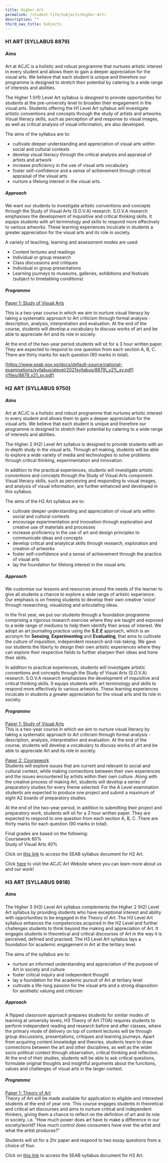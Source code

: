 ```yaml
---
title: Higher Art
permalink: /student-life/Subjects/Higher-Art/
description: ""
third_nav_title: Subjects
---
```

### H1 ART (SYLLABUS 8879)

##### Aims

Art at ACJC is a holistic and robust programme that nurtures artistic interest in every student and allows them to gain a deeper appreciation for the visual arts. We believe that each student is unique and therefore our programme is designed to stretch their potential by catering to a wide range of interests and abilities.

  

The Higher 1 (H1) Level Art syllabus is designed to provide opportunities for students at the pre-university level to broaden their engagement in the visual arts. Students offering the H1 Level Art syllabus will investigate artistic conventions and concepts through the study of artists and artworks. Visual literacy skills, such as perception of and response to visual images, as well as critical analysis of visual information, are also developed.

  

The aims of the syllabus are to:

*   cultivate deeper understanding and appreciation of visual arts within social and cultural contexts
*   develop visual literacy through the critical analysis and appraisal of artists and artwork
*   increase proficiency in the use of visual arts vocabulary
*   foster self-confidence and a sense of achievement through critical appraisal of the visual arts
*   nurture a lifelong interest in the visual arts.

##### Approach

We want our students to investigate artistic conventions and concepts through the Study of Visual Arts (S.O.V.A) research. S.O.V.A research emphasises the development of inquisitive and critical thinking skills. It equips students with art terminology and skills to respond more effectively to various artworks. These learning experiences inculcate in students a greater appreciation for the visual arts and its role in society.

  
A variety of teaching, learning and assessment modes are used:

*   Content lectures and readings
*   Individual or group research
*   Class discussions and critiques
*   Individual or group presentations
*   Learning journeys to museums, galleries, exhibitions and festivals (subject to timetabling conditions)

##### Programme

<u>Paper 1: Study of Visual Arts</u>

This is a two-year course in which we aim to nurture visual literacy by taking a systematic approach to Art criticism through formal analysis - description, analysis, interpretation and evaluation. At the end of the course, students will develop a vocabulary to discuss works of art and be able to appreciate Art and its role in society.

At the end of the two-year period students will sit for a 3 hour written paper. They are expected to respond to one question from each section A, B, C. There are thirty marks for each question (90 marks in total).

[https://www.seab.gov.sg/docs/default-source/national-examinations/syllabus/alevel/2021syllabus/8879\_y21\_sy.pdf](/files/8879_y21_sy.pdf)

### H2 ART (SYLLABUS 9750)

##### Aims

Art at ACJC is a holistic and robust programme that nurtures artistic interest in every student and allows them to gain a deeper appreciation for the visual arts. We believe that each student is unique and therefore our programme is designed to stretch their potential by catering to a wide range of interests and abilities.

The Higher 2 (H2) Level Art syllabus is designed to provide students with an in-depth study in the visual arts. Through art making, students will be able to explore a wide variety of media and technologies to solve problems through critical thinking, experimentation and innovation.

In addition to the practical experiences, students will investigate artistic conventions and concepts through the Study of Visual Arts component. Visual literacy skills, such as perceiving and responding to visual images, and analysis of visual information, are further enhanced and developed in this syllabus.

The aims of the H2 Art syllabus are to:

*   cultivate deeper understanding and appreciation of visual arts within social and cultural contexts
*   encourage experimentation and innovation through exploration and creative use of materials and processes
*   increase proficiency in the use of art and design principles to communicate ideas and concepts
*   develop critical and analytical skills through research, exploration and creation of artworks
*   foster self-confidence and a sense of achievement through the practice of visual arts
*   lay the foundation for lifelong interest in the visual arts.

##### Approach

We customise our lessons and resources around the needs of the learner to give all students a chance to explore a wide range of artistic experience. Our emphasis is on freeing students to develop their own creative ‘voice’ through researching, visualizing and articulating ideas.

In the first year, we put our students through a foundation programme comprising a rigorous research exercise where they are taught and exposed to a wide range of mediums to help them identify their areas of interest. We adopt an art journaling practice using the&nbsp;**S.E.E**&nbsp;approach, which is an acronym for&nbsp;**Sensing**,&nbsp;**Experimenting**&nbsp;and&nbsp;**Evaluating**, that aims to cultivate the culture of inquisition, independent research and risk-taking. We gave our students the liberty to design their own artistic experiences where they can explore their respective fields to further sharpen their ideas and hone their skills.

In addition to practical experiences, students will investigate artistic conventions and concepts through the Study of Visual Arts (S.O.V.A) research. S.O.V.A research emphasises the development of inquisitive and critical thinking skills. It equips students with art terminology and skills to respond more effectively to various artworks. These learning experiences inculcate in students a greater appreciation for the visual arts and its role in society.

##### Programme

<u>Paper 1: Study of Visual Arts</u> <br>
This is a two-year course in which we aim to nurture visual literacy by taking a systematic approach to Art criticism through formal analysis - description, analysis, interpretation and evaluation. At the end of the course, students will develop a vocabulary to discuss works of art and be able to appreciate Art and its role in society.

<u>Paper 2: Coursework</u><br>
Students will explore issues that are current and relevant to social and cultural context, while making connections between their own experiences and the issues encountered by artists within their own culture. Along with the creative process of making Art, students will develop a series of preparatory studies for every theme selected. For the A Level examination students are expected to produce one project and submit a maximum of eight A2 boards of preparatory studies.

At the end of the two-year period, in addition to submitting their project and preparatory work, students will sit for a 3 hour written paper. They are expected to respond to one question from each section A, B, C. There are thirty marks for each question (90 marks in total).

Final grades are based on the following:<br>
Coursework 60%<br>
Study of Visual Arts 40%

Click on&nbsp;[this link](https://www.seab.gov.sg/docs/default-source/national-examinations/syllabus/alevel/2022syllabus/9750_y22_sy.pdf)&nbsp;to access the SEAB syllabus document for H2 Art.  


Click&nbsp;[here](https://sites.google.com/acjc.edu.sg/acjcart)&nbsp;to visit the ACJC Art Website where you can learn more about us and our work!

### H3 ART (SYLLABUS 9818)

##### Aims

The Higher 3 (H3) Level Art syllabus complements the Higher 2 (H2) Level Art syllabus by providing students who have exceptional interest and ability with opportunities to be engaged in the Theory of Art. The H3 Level Art syllabus enhances the competencies acquired in the H2 Level and further challenges students to think beyond the making and appreciation of Art. It engages students in theoretical and critical discourses of Art in the way it is perceived, defined and pracised. The H3 Level Art syllabus lays a foundation for academic engagement in Art at the tertiary level.

The aims of the syllabus are to:

*   nurture an informed understanding and appreciation of the purpose of Art in society and culture
*   foster critical inquiry and independent thought
*   lay a foundation for the academic pursuit of Art at tertiary level
*   cultivate a life-long passion for the visual arts and a strong disposition for aesthetic valuing and criticism

##### Approach

A flipped classroom approach prepares students for similar modes of learning at university levels, H3 Theory of Art (TOA) requires students to perform independent reading and research before and after classes, where the primary mode of delivery on top of content lectures will be through group discussions, presentations, critiques and learning journeys. Apart from acquiring content knowledge and theories, students learn to draw connections between the art and other disciplines, as well as the wider socio political context through observation, critical thinking and reflection. At the end of their studies, students will be able to ask critical questions, formulate original thoughts and insightful arguments about the functions, values and challenges of visual arts in the larger context.

##### Programme

<u>Paper 1: Theory of Art</u><br>
Theory of Art will be made available for application to eligible and interested students at the end of year one. This course engages students in theoretical and critical art discourses and aims to nurture critical and independent thinkers, giving them a chance to reflect on the definition of art and its role in society. i.e. “How much power does art have to make a difference in our society/world? How much control does consumers have over the artist and what the artist produces?”

Students will sit for a 2hr paper and respond to two essay questions from a choice of four.

Click on&nbsp;[this link](https://www.seab.gov.sg/docs/default-source/national-examinations/syllabus/alevel/2022syllabus/9818_y22_sy.pdf)&nbsp;to access the SEAB syllabus document for H3 Art.